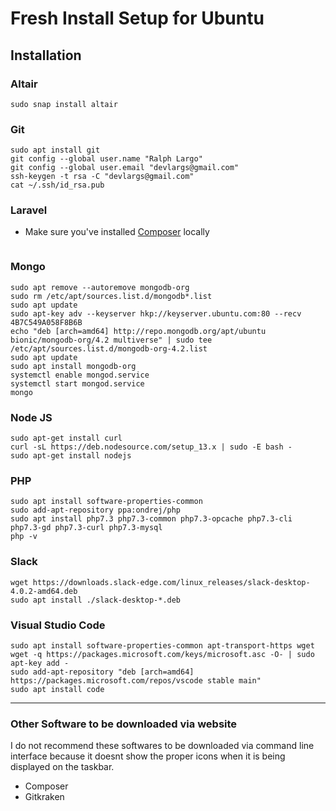 # Fresh Install Setup for Ubuntu

## Installation

### Altair

```
sudo snap install altair
```

### Git

```
sudo apt install git
git config --global user.name "Ralph Largo"
git config --global user.email "devlargs@gmail.com"
ssh-keygen -t rsa -C "devlargs@gmail.com"
cat ~/.ssh/id_rsa.pub
```

### Laravel

- Make sure you've installed [Composer](https://getcomposer.org/) locally

```

```

### Mongo

```
sudo apt remove --autoremove mongodb-org
sudo rm /etc/apt/sources.list.d/mongodb*.list
sudo apt update
sudo apt-key adv --keyserver hkp://keyserver.ubuntu.com:80 --recv 4B7C549A058F8B6B
echo "deb [arch=amd64] http://repo.mongodb.org/apt/ubuntu bionic/mongodb-org/4.2 multiverse" | sudo tee /etc/apt/sources.list.d/mongodb-org-4.2.list
sudo apt update
sudo apt install mongodb-org
systemctl enable mongod.service
systemctl start mongod.service
mongo
```

### Node JS

```
sudo apt-get install curl
curl -sL https://deb.nodesource.com/setup_13.x | sudo -E bash -
sudo apt-get install nodejs
```

### PHP

```
sudo apt install software-properties-common
sudo add-apt-repository ppa:ondrej/php
sudo apt install php7.3 php7.3-common php7.3-opcache php7.3-cli php7.3-gd php7.3-curl php7.3-mysql
php -v
```

### Slack

```
wget https://downloads.slack-edge.com/linux_releases/slack-desktop-4.0.2-amd64.deb
sudo apt install ./slack-desktop-*.deb
```

### Visual Studio Code

```
sudo apt install software-properties-common apt-transport-https wget
wget -q https://packages.microsoft.com/keys/microsoft.asc -O- | sudo apt-key add -
sudo add-apt-repository "deb [arch=amd64] https://packages.microsoft.com/repos/vscode stable main"
sudo apt install code
```

---

### Other Software to be downloaded via website

I do not recommend these softwares to be downloaded via command line interface because it doesnt show the proper icons when it is being displayed on the taskbar.

- Composer
- Gitkraken
